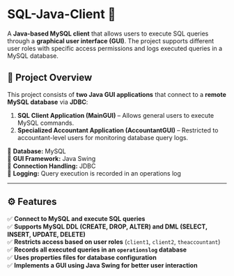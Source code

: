 # SQL-Java-Client 🚀

A **Java-based MySQL client** that allows users to execute SQL queries through a **graphical user interface (GUI)**. The project supports different user roles with specific access permissions and logs executed queries in a MySQL database.

## 📜 Project Overview
This project consists of **two Java GUI applications** that connect to a **remote MySQL database** via **JDBC**:
1. **SQL Client Application (MainGUI)** – Allows general users to execute MySQL commands.
2. **Specialized Accountant Application (AccountantGUI)** – Restricted to accountant-level users for monitoring database query logs.

🔹 **Database:** MySQL  
🔹 **GUI Framework:** Java Swing  
🔹 **Connection Handling:** JDBC  
🔹 **Logging:** Query execution is recorded in an operations log  

---

## ⚙️ Features
✅ **Connect to MySQL and execute SQL queries**  
✅ **Supports MySQL DDL (CREATE, DROP, ALTER) and DML (SELECT, INSERT, UPDATE, DELETE)**  
✅ **Restricts access based on user roles** (`client1`, `client2`, `theaccountant`)  
✅ **Records all executed queries in an `operationslog` database**  
✅ **Uses properties files for database configuration**  
✅ **Implements a GUI using Java Swing for better user interaction**  
 
